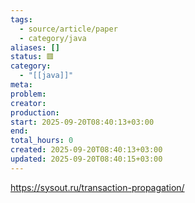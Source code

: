 ```yaml
---
tags:
  - source/article/paper
  - category/java
aliases: []
status: 🟥
category:
  - "[[java]]"
meta: 
problem: 
creator: 
production: 
start: 2025-09-20T08:40:13+03:00
end: 
total_hours: 0
created: 2025-09-20T08:40:13+03:00
updated: 2025-09-20T08:40:15+03:00
---
```


https://sysout.ru/transaction-propagation/
